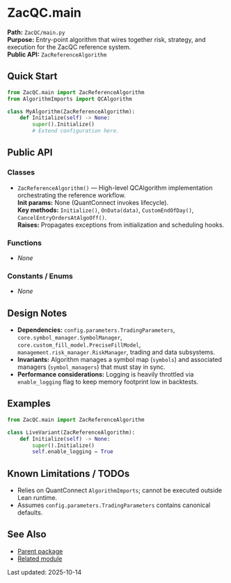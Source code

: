# ZacQC.main
**Path:** `ZacQC/main.py`  
**Purpose:** Entry-point algorithm that wires together risk, strategy, and execution for the ZacQC reference system.  
**Public API:** `ZacReferenceAlgorithm`

## Quick Start
```python
from ZacQC.main import ZacReferenceAlgorithm
from AlgorithmImports import QCAlgorithm

class MyAlgorithm(ZacReferenceAlgorithm):
    def Initialize(self) -> None:
        super().Initialize()
        # Extend configuration here.
```

## Public API
### Classes
- `ZacReferenceAlgorithm()` — High-level QCAlgorithm implementation orchestrating the reference workflow.  
  **Init params:** None (QuantConnect invokes lifecycle).  
  **Key methods:** `Initialize()`, `OnData(data)`, `CustomEndOfDay()`, `CancelEntryOrdersAtAlgoOff()`.  
  **Raises:** Propagates exceptions from initialization and scheduling hooks.

### Functions
- _None_

### Constants / Enums
- _None_

## Design Notes
- **Dependencies:** `config.parameters.TradingParameters`, `core.symbol_manager.SymbolManager`, `core.custom_fill_model.PreciseFillModel`, `management.risk_manager.RiskManager`, trading and data subsystems.  
- **Invariants:** Algorithm manages a symbol map (`symbols`) and associated managers (`symbol_managers`) that must stay in sync.  
- **Performance considerations:** Logging is heavily throttled via `enable_logging` flag to keep memory footprint low in backtests.

## Examples
```python
from ZacQC.main import ZacReferenceAlgorithm

class LiveVariant(ZacReferenceAlgorithm):
    def Initialize(self) -> None:
        super().Initialize()
        self.enable_logging = True
```

## Known Limitations / TODOs
- Relies on QuantConnect `AlgorithmImports`; cannot be executed outside Lean runtime.
- Assumes `config.parameters.TradingParameters` contains canonical defaults.

## See Also
- [Parent package](../modules/ZacQC.md)
- [Related module](../modules/ZacQC.core.symbol_manager.md)

Last updated: 2025-10-14
